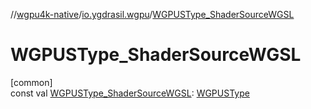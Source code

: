 //[wgpu4k-native](../../index.md)/[io.ygdrasil.wgpu](index.md)/[WGPUSType_ShaderSourceWGSL](-w-g-p-u-s-type_-shader-source-w-g-s-l.md)

# WGPUSType_ShaderSourceWGSL

[common]\
const val [WGPUSType_ShaderSourceWGSL](-w-g-p-u-s-type_-shader-source-w-g-s-l.md): [WGPUSType](-w-g-p-u-s-type/index.md)